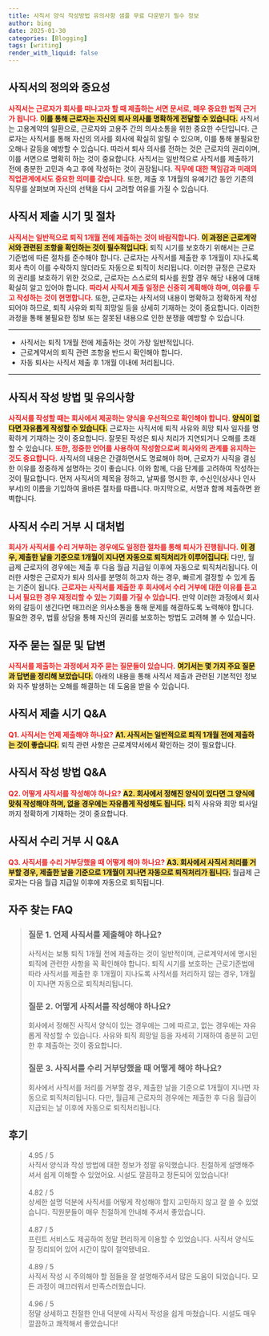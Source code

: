 ```yaml
---
title: 사직서 양식 작성방법 유의사항 샘플 무료 다운받기 필수 정보
author: bing
date: 2025-01-30
categories: [Blogging]
tags: [writing]
render_with_liquid: false
---
```



<h2 id='사직서의 정의와 중요성'>사직서의 정의와 중요성</h2>

<p><b><span style="color: #ee2323;">사직서는 근로자가 회사를 떠나고자 할 때 제출하는 서면 문서로, 매우 중요한 법적 근거가 됩니다.</span></b> <b><span style="background-color: #ffe066;">이를 통해 근로자는 자신의 퇴사 의사를 명확하게 전달할 수 있습니다.</span></b> 사직서는 고용계약의 일환으로, 근로자와 고용주 간의 의사소통을 위한 중요한 수단입니다. 근로자는 사직서를 통해 자신의 의사를 회사에 확실히 알릴 수 있으며, 이를 통해 불필요한 오해나 갈등을 예방할 수 있습니다. 따라서 퇴사 의사를 전하는 것은 근로자의 권리이며, 이를 서면으로 명확히 하는 것이 중요합니다. 사직서는 일반적으로 사직서를 제출하기 전에 충분한 고민과 숙고 후에 작성하는 것이 권장됩니다. <b><span style="color: #ee2323;">직무에 대한 책임감과 미래의 직업관계에서도 중요한 의미를 갖습니다.</span></b> 또한, 제출 후 1개월의 유예기간 동안 기존의 직무를 살펴보며 자신의 선택을 다시 고려할 여유를 가질 수 있습니다.</p>

<h2 id='사직서 제출 시기 및 절차'>사직서 제출 시기 및 절차</h2>

<p><b><span style="color: #ee2323;">사직서는 일반적으로 퇴직 1개월 전에 제출하는 것이 바람직합니다.</span></b> <b><span style="background-color: #ffe066;">이 과정은 근로계약서와 관련된 조항을 확인하는 것이 필수적입니다.</span></b> 퇴직 시기를 보호하기 위해서는 근로기준법에 따른 절차를 준수해야 합니다. 근로자는 사직서를 제출한 후 1개월이 지나도록 회사 측이 이를 수락하지 않더라도 자동으로 퇴직이 처리됩니다. 이러한 규정은 근로자의 권리를 보호하기 위한 것으로, 근로자는 스스로의 퇴사를 원할 경우 해당 내용에 대해 확실히 알고 있어야 합니다. <b><span style="color: #ee2323;">따라서 사직서 제출 일정은 신중히 계획해야 하며, 여유를 두고 작성하는 것이 현명합니다.</span></b> 또한, 근로자는 사직서의 내용이 명확하고 정확하게 작성되어야 하므로, 퇴직 사유와 퇴직 희망일 등을 상세히 기재하는 것이 중요합니다. 이러한 과정을 통해 불필요한 정보 또는 잘못된 내용으로 인한 분쟁을 예방할 수 있습니다.</p>

<hr />

<ul>
    <li>사직서는 퇴직 1개월 전에 제출하는 것이 가장 일반적입니다.</li>
    <li>근로계약서의 퇴직 관련 조항을 반드시 확인해야 합니다.</li>
    <li>자동 퇴사는 사직서 제출 후 1개월 이내에 처리됩니다.</li>
</ul>

<hr />

<h2 id='사직서 작성 방법 및 유의사항'>사직서 작성 방법 및 유의사항</h2>

<p><b><span style="color: #ee2323;">사직서를 작성할 때는 회사에서 제공하는 양식을 우선적으로 확인해야 합니다.</span></b> <b><span style="background-color: #ffe066;">양식이 없다면 자유롭게 작성할 수 있습니다.</span></b> 근로자는 사직서에 퇴직 사유와 희망 퇴사 일자를 명확하게 기재하는 것이 중요합니다. 잘못된 작성은 퇴사 처리가 지연되거나 오해를 초래할 수 있습니다. <b><span style="color: #ee2323;">또한, 정중한 언어를 사용하여 작성함으로써 회사와의 관계를 유지하는 것도 중요합니다.</span></b> 사직서의 내용은 간결하면서도 명료해야 하며, 근로자가 사직을 결심한 이유를 정중하게 설명하는 것이 좋습니다. 이와 함께, 다음 단계를 고려하여 작성하는 것이 필요합니다. 먼저 사직서의 제목을 정하고, 날짜를 명시한 후, 수신인(상사나 인사부서)의 이름을 기입하여 올바른 절차를 따릅니다. 마지막으로, 서명과 함께 제출하면 완벽합니다.</p>

<h2 id='사직서 수리 거부 시 대처법'>사직서 수리 거부 시 대처법</h2>

<p><b><span style="color: #ee2323;">회사가 사직서를 수리 거부하는 경우에도 일정한 절차를 통해 퇴사가 진행됩니다.</span></b> <b><span style="background-color: #ffe066;">이 경우, 제출한 날을 기준으로 1개월이 지나면 자동으로 퇴직처리가 이루어집니다.</span></b> 다만, 월급제 근로자의 경우에는 제출 후 다음 월급 지급일 이후에 자동으로 퇴직처리됩니다. 이러한 사항은 근로자가 퇴사 의사를 분명히 하고자 하는 경우, 빠르게 결정할 수 있게 돕는 기준이 됩니다. <b><span style="color: #ee2323;">근로자는 사직서를 제출한 후 회사에서 수리 거부에 대한 이유를 듣고 나서 필요한 경우 재정리할 수 있는 기회를 가질 수 있습니다.</span></b> 만약 이러한 과정에서 회사와의 갈등이 생긴다면 매끄러운 의사소통을 통해 문제를 해결하도록 노력해야 합니다. 필요한 경우, 법률 상담을 통해 자신의 권리를 보호하는 방법도 고려해 볼 수 있습니다.</p>

<h2 id='자주 묻는 질문 및 답변'>자주 묻는 질문 및 답변</h2>

<p><b><span style="color: #ee2323;">사직서를 제출하는 과정에서 자주 묻는 질문들이 있습니다.</span></b> <b><span style="background-color: #ffe066;">여기서는 몇 가지 주요 질문과 답변을 정리해 보았습니다.</span></b> 아래의 내용을 통해 사직서 제출과 관련된 기본적인 정보와 자주 발생하는 오해를 해결하는 데 도움을 받을 수 있습니다.</p>

<h2 id='사직서 제출 시기 Q&A'>사직서 제출 시기 Q&A</h2>

<p><b><span style="color: #ee2323;">Q1. 사직서는 언제 제출해야 하나요?</span></b> <b><span style="background-color: #ffe066;">A1. 사직서는 일반적으로 퇴직 1개월 전에 제출하는 것이 좋습니다.</span></b> 퇴직 관련 사항은 근로계약서에서 확인하는 것이 필요합니다.</p>

<h2 id='사직서 작성 방법 Q&A'>사직서 작성 방법 Q&A</h2>

<p><b><span style="color: #ee2323;">Q2. 어떻게 사직서를 작성해야 하나요?</span></b> <b><span style="background-color: #ffe066;">A2. 회사에서 정해진 양식이 있다면 그 양식에 맞춰 작성해야 하며, 없을 경우에는 자유롭게 작성해도 됩니다.</span></b> 퇴직 사유와 희망 퇴사일까지 정확하게 기재하는 것이 중요합니다.</p>

<h2 id='사직서 수리 거부 시 Q&A'>사직서 수리 거부 시 Q&A</h2>

<p><b><span style="color: #ee2323;">Q3. 사직서를 수리 거부당했을 때 어떻게 해야 하나요?</span></b> <b><span style="background-color: #ffe066;">A3. 회사에서 사직서 처리를 거부할 경우, 제출한 날을 기준으로 1개월이 지나면 자동으로 퇴직처리가 됩니다.</span></b> 월급제 근로자는 다음 월급 지급일 이후에 자동으로 퇴직됩니다.</p>


<h2 id='자주_찾는_FAQ'>자주 찾는 FAQ</h2>
<div itemscope="" itemtype="https://schema.org/FAQPage"> 
<blockquote> 
<div itemscope="" itemprop="mainEntity" itemtype="https://schema.org/Question"> 
<h3 itemprop="name">질문 1. 언제 사직서를 제출해야 하나요?</h3> 
<div itemscope="" itemprop="acceptedAnswer" itemtype="https://schema.org/Answer"> 
<span itemprop="text"> 
<p>사직서는 보통 퇴직 1개월 전에 제출하는 것이 일반적이며, 근로계약서에 명시된 퇴직에 관련한 사항을 꼭 확인해야 합니다. 퇴직 시기를 보호하는 근로기준법에 따라 사직서를 제출한 후 1개월이 지나도록 사직서를 처리하지 않는 경우, 1개월이 지나면 자동으로 퇴직처리됩니다.</p> 
</span> 
</div> 
</div> 

<div itemscope="" itemprop="mainEntity" itemtype="https://schema.org/Question"> 
<h3 itemprop="name">질문 2. 어떻게 사직서를 작성해야 하나요?</h3> 
<div itemscope="" itemprop="acceptedAnswer" itemtype="https://schema.org/Answer"> 
<span itemprop="text"> 
<p>회사에서 정해진 사직서 양식이 있는 경우에는 그에 따르고, 없는 경우에는 자유롭게 작성할 수 있습니다. 사유와 퇴직 희망일 등을 자세히 기재하여 충분히 고민한 후 제출하는 것이 중요합니다.</p> 
</span> 
</div> 
</div> 

<div itemscope="" itemprop="mainEntity" itemtype="https://schema.org/Question"> 
<h3 itemprop="name">질문 3. 사직서를 수리 거부당했을 때 어떻게 해야 하나요?</h3> 
<div itemscope="" itemprop="acceptedAnswer" itemtype="https://schema.org/Answer"> 
<span itemprop="text"> 
<p>회사에서 사직서를 처리를 거부할 경우, 제출한 날을 기준으로 1개월이 지나면 자동으로 퇴직처리됩니다. 다만, 월급제 근로자의 경우에는 제출한 후 다음 월급이 지급되는 날 이후에 자동으로 퇴직처리됩니다.</p> 
</span> 
</div> 
</div> 
</blockquote> 
</div>
<h2 id='후기'>후기</h2>
<div itemscope itemtype="https://schema.org/Product">
  <blockquote>
  <div itemprop="review" itemscope itemtype="https://schema.org/Review">
      <div itemprop="reviewRating" itemscope itemtype="https://schema.org/Rating"> <span itemprop="ratingValue">4.95</span> / <span itemprop="bestRating">5</span> </div>
      <span itemprop="reviewBody">사직서 양식과 작성 방법에 대한 정보가 정말 유익했습니다. 친절하게 설명해주셔서 쉽게 이해할 수 있었어요. 시설도 깔끔하고 정돈되어 있었습니다!</span>
  </div>
  <br>
  <div itemprop="review" itemscope itemtype="https://schema.org/Review">
      <div itemprop="reviewRating" itemscope itemtype="https://schema.org/Rating"> <span itemprop="ratingValue">4.82</span> / <span itemprop="bestRating">5</span> </div>
      <span itemprop="reviewBody">상세한 설명 덕분에 사직서를 어떻게 작성해야 할지 고민하지 않고 잘 쓸 수 있었습니다. 직원분들이 매우 친절하게 안내해 주셔서 좋았습니다.</span>
  </div>
  <br>
  <div itemprop="review" itemscope itemtype="https://schema.org/Review">
      <div itemprop="reviewRating" itemscope itemtype="https://schema.org/Rating"> <span itemprop="ratingValue">4.87</span> / <span itemprop="bestRating">5</span> </div>
      <span itemprop="reviewBody">프린트 서비스도 제공하여 정말 편리하게 이용할 수 있었습니다. 사직서 양식도 잘 정리되어 있어 시간이 많이 절약됐네요.</span>
  </div>
  <br>
  <div itemprop="review" itemscope itemtype="https://schema.org/Review">
      <div itemprop="reviewRating" itemscope itemtype="https://schema.org/Rating"> <span itemprop="ratingValue">4.89</span> / <span itemprop="bestRating">5</span> </div>
      <span itemprop="reviewBody">사직서 작성 시 주의해야 할 점들을 잘 설명해주셔서 많은 도움이 되었습니다. 모든 과정이 매끄러워서 만족스러웠습니다.</span>
  </div>
  <br>
  <div itemprop="review" itemscope itemtype="https://schema.org/Review">
      <div itemprop="reviewRating" itemscope itemtype="https://schema.org/Rating"> <span itemprop="ratingValue">4.96</span> / <span itemprop="bestRating">5</span> </div>
      <span itemprop="reviewBody">정말 상세하고 친절한 안내 덕분에 사직서 작성을 쉽게 마쳤습니다. 시설도 매우 깔끔하고 쾌적해서 좋았습니다!</span>
  </div>
  </blockquote>
</div>

